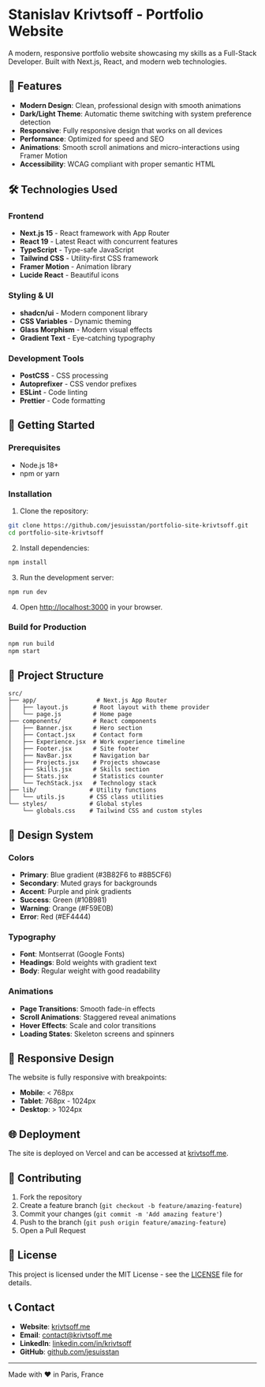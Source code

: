 # Stanislav Krivtsoff - Portfolio Website

A modern, responsive portfolio website showcasing my skills as a Full-Stack Developer. Built with Next.js, React, and modern web technologies.

## 🌟 Features

- **Modern Design**: Clean, professional design with smooth animations
- **Dark/Light Theme**: Automatic theme switching with system preference detection
- **Responsive**: Fully responsive design that works on all devices
- **Performance**: Optimized for speed and SEO
- **Animations**: Smooth scroll animations and micro-interactions using Framer Motion
- **Accessibility**: WCAG compliant with proper semantic HTML

## 🛠️ Technologies Used

### Frontend

- **Next.js 15** - React framework with App Router
- **React 19** - Latest React with concurrent features
- **TypeScript** - Type-safe JavaScript
- **Tailwind CSS** - Utility-first CSS framework
- **Framer Motion** - Animation library
- **Lucide React** - Beautiful icons

### Styling & UI

- **shadcn/ui** - Modern component library
- **CSS Variables** - Dynamic theming
- **Glass Morphism** - Modern visual effects
- **Gradient Text** - Eye-catching typography

### Development Tools

- **PostCSS** - CSS processing
- **Autoprefixer** - CSS vendor prefixes
- **ESLint** - Code linting
- **Prettier** - Code formatting

## 🚀 Getting Started

### Prerequisites

- Node.js 18+
- npm or yarn

### Installation

1. Clone the repository:

```bash
git clone https://github.com/jesuisstan/portfolio-site-krivtsoff.git
cd portfolio-site-krivtsoff
```

2. Install dependencies:

```bash
npm install
```

3. Run the development server:

```bash
npm run dev
```

4. Open [http://localhost:3000](http://localhost:3000) in your browser.

### Build for Production

```bash
npm run build
npm start
```

## 📁 Project Structure

```
src/
├── app/                 # Next.js App Router
│   ├── layout.js       # Root layout with theme provider
│   └── page.js         # Home page
├── components/         # React components
│   ├── Banner.jsx      # Hero section
│   ├── Contact.jsx     # Contact form
│   ├── Experience.jsx  # Work experience timeline
│   ├── Footer.jsx      # Site footer
│   ├── NavBar.jsx      # Navigation bar
│   ├── Projects.jsx    # Projects showcase
│   ├── Skills.jsx      # Skills section
│   ├── Stats.jsx       # Statistics counter
│   └── TechStack.jsx   # Technology stack
├── lib/               # Utility functions
│   └── utils.js       # CSS class utilities
└── styles/            # Global styles
    └── globals.css    # Tailwind CSS and custom styles
```

## 🎨 Design System

### Colors

- **Primary**: Blue gradient (#3B82F6 to #8B5CF6)
- **Secondary**: Muted grays for backgrounds
- **Accent**: Purple and pink gradients
- **Success**: Green (#10B981)
- **Warning**: Orange (#F59E0B)
- **Error**: Red (#EF4444)

### Typography

- **Font**: Montserrat (Google Fonts)
- **Headings**: Bold weights with gradient text
- **Body**: Regular weight with good readability

### Animations

- **Page Transitions**: Smooth fade-in effects
- **Scroll Animations**: Staggered reveal animations
- **Hover Effects**: Scale and color transitions
- **Loading States**: Skeleton screens and spinners

## 📱 Responsive Design

The website is fully responsive with breakpoints:

- **Mobile**: < 768px
- **Tablet**: 768px - 1024px
- **Desktop**: > 1024px

## 🌐 Deployment

The site is deployed on Vercel and can be accessed at [krivtsoff.me](https://krivtsoff.me).

## 🤝 Contributing

1. Fork the repository
2. Create a feature branch (`git checkout -b feature/amazing-feature`)
3. Commit your changes (`git commit -m 'Add amazing feature'`)
4. Push to the branch (`git push origin feature/amazing-feature`)
5. Open a Pull Request

## 📄 License

This project is licensed under the MIT License - see the [LICENSE](LICENSE) file for details.

## 📞 Contact

- **Website**: [krivtsoff.me](https://krivtsoff.me)
- **Email**: contact@krivtsoff.me
- **LinkedIn**: [linkedin.com/in/krivtsoff](https://linkedin.com/in/krivtsoff)
- **GitHub**: [github.com/jesuisstan](https://github.com/jesuisstan)

---

Made with ❤️ in Paris, France

